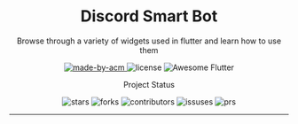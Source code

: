 <h1 align="center"> Discord Smart Bot </h1>

<p align="center"> 
Browse through a variety of widgets used in flutter and learn how to use them
</p>

<p align = "center">
  <a href="https://acmvit.in/" target="_blank">
    <img alt="made-by-acm" src="https://img.shields.io/badge/MADE%20BY-NIMENDRAK-blue?style=for-the-badge" />
  </a>
  <img alt="license" src="https://img.shields.io/badge/License-MIT-green.svg?style=for-the-badge" />
  <img alt="Awesome Flutter" src="https://img.shields.io/badge/POWERED WITH-Python-ff0000.svg?style=for-the-badge" />
</p>

<p align="center">Project Status</p>

<p align = "center">
  <img alt="stars" src="https://img.shields.io/github/stars/nimendrak/discord-smart-bot?style=for-the-badge" />
  <img alt="forks" src="https://img.shields.io/github/forks/nimendrak/discord-smart-bot?style=for-the-badge" />
  <img alt="contributors" src="https://img.shields.io/github/contributors/nimendrak/discord-smart-bot?style=for-the-badge" />
  <img alt="issuses" src="https://img.shields.io/github/issues/nimendrak/discord-smart-bot?style=for-the-badge" />
  <img alt="prs" src="https://img.shields.io/github/issues-pr-closed/nimendrak/discord-smart-bot?style=for-the-badge" />
</p>

---